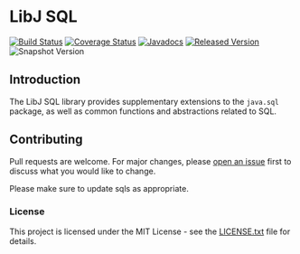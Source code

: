 # LibJ SQL

[![Build Status](https://github.com/libj/sql/workflows/build.yml/badge.svg)](https://github.com/libj/sql/actions/workflows/build.yml)
[![Coverage Status](https://coveralls.io/repos/github/libj/sql/badge.svg?branch=master)](https://coveralls.io/github/libj/sql?branch=master)
[![Javadocs](https://www.javadoc.io/badge/org.libj/sql.svg)](https://www.javadoc.io/doc/org.libj/sql)
[![Released Version](https://img.shields.io/maven-central/v/org.libj/sql.svg)](https://mvnrepository.com/artifact/org.libj/sql)
![Snapshot Version](https://img.shields.io/nexus/s/org.libj/sql?label=maven-snapshot&server=https%3A%2F%2Foss.sonatype.org)

## Introduction

The LibJ SQL library provides supplementary extensions to the `java.sql` package, as well as common functions and abstractions related to SQL.

## Contributing

Pull requests are welcome. For major changes, please [open an issue](../../issues) first to discuss what you would like to change.

Please make sure to update sqls as appropriate.

### License

This project is licensed under the MIT License - see the [LICENSE.txt](LICENSE.txt) file for details.